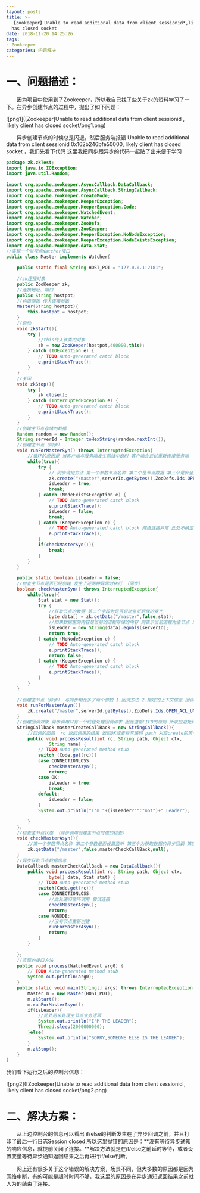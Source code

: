 ```yaml
---
layout: posts
title: >-
  【Zookeeper】Unable to read additional data from client sessionid*,likely client
  has closed socket
date: 2018-11-20 14:25:26
tags:
- Zookeeper
categories: 问题解决
---
```


# 一、问题描述：

&ensp;&ensp;&ensp;&ensp;因为项目中使用到了Zookeeper，所以我自己找了些关于zk的资料学习了一下。在异步创建节点的过程中，抛出了如下问题：

![png1]([Zookeeper]Unable to read additional data from client sessionid , likely client has closed socket/png1.png)

&ensp;&ensp;&ensp;&ensp;异步创建节点的时候总是闪退，然后服务端报错 Unable to read additional data from client sessionid 0x162b246bfe50000, likely client has closed socket ，我们先看下代码 这里我把同步跟异步的代码一起贴了出来便于学习

```java
package zk.zkTest;
import java.io.IOException;
import java.util.Random;
 
import org.apache.zookeeper.AsyncCallback.DataCallback;
import org.apache.zookeeper.AsyncCallback.StringCallback;
import org.apache.zookeeper.CreateMode;
import org.apache.zookeeper.KeeperException;
import org.apache.zookeeper.KeeperException.Code;
import org.apache.zookeeper.WatchedEvent;
import org.apache.zookeeper.Watcher;
import org.apache.zookeeper.ZooDefs;
import org.apache.zookeeper.ZooKeeper;
import org.apache.zookeeper.KeeperException.NoNodeException;
import org.apache.zookeeper.KeeperException.NodeExistsException;
import org.apache.zookeeper.data.Stat;
//实现一个监视点Watcher接口
public class Master implements Watcher{
	
	public static final String HOST_POT = "127.0.0.1:2181";
	
	//zk连接对象
	public ZooKeeper zk;
	//连接地址、端口
	public String hostpot;
	//构造函数 传入连接参数
	Master(String hostpot){
		this.hostpot = hostpot;
	}
	//启动
	void zkStart(){
		try {
			//this传入该类的对象
			zk = new ZooKeeper(hostpot,400000,this);
		} catch (IOException e) {
			// TODO Auto-generated catch block
			e.printStackTrace();
		}
	}
	//关闭
	void zkStop(){
		try {
			zk.close();
		} catch (InterruptedException e) {
			// TODO Auto-generated catch block
			e.printStackTrace();
		}
	}
	//创建主节点存储的数据 
	Random random = new Random();
	String serverId = Integer.toHexString(random.nextInt());
	//创建主节点（同步）
	void runForMasterSyn() throws InterruptedException{
		//循环的原因是 当客户端与服务端发生网络中断时 客户端会尝试重新连接服务端
		while(true){
			try {
				// 同步调用方法 第一个参数节点名称 第二个是节点数据 第三个是安全策略 此处使用开放式的ACL访问控制列表 第四个是创建模式 此处创建了一个临时节点
				zk.create("/master",serverId.getBytes(),ZooDefs.Ids.OPEN_ACL_UNSAFE,CreateMode.EPHEMERAL);
				isLeader = true;
				break;
			} catch (NodeExistsException e) {
				// TODO Auto-generated catch block  
				e.printStackTrace();
				isLeader = false;
				break;
			} catch (KeeperException e) {
				// TODO Auto-generated catch block 网络连接异常 此处不确定主节点是否已经创建完成 网络断开可能发生在请求之前，也可能发生在请求创建之后 因此要考虑这种异常 所以此处不返回 执行下面的check判断
				e.printStackTrace();
			}
			if(checkMasterSyn()){
				break;
			}
		}
	}
		
	public static boolean isLeader = false;
	//检查主节点是否已经创建 发生上述两种异常时执行 （同步）
	boolean checkMasterSyn() throws InterruptedException{
		while(true){
			Stat stat = new Stat();
			try {
				//获取节点的数据 第二个字段为是否启动监听后续的变化
				byte data[] = zk.getData("/master",false,stat);
				//如果数据里的内容是当前的进程存储的内容 则表示当前进程为主节点 即创建成功
				isLeader = new String(data).equals(serverId);
				return true;
			} catch (NoNodeException e) {
				// TODO Auto-generated catch block
				e.printStackTrace();
				return false;
			} catch (KeeperException e) {
				// TODO Auto-generated catch block
				e.printStackTrace();
			}
		}		
	}
	
	//创建主节点（异步） 与同步相比多了两个参数 1.回调方法 2.指定的上下文信息 回调方法调用的是传入的对象的实例 （回调要知道是哪个调用的回调）同时因为回调返回之前不需要等待create结果 所以没有Interrupt异常 因为执行结果会在回调之后收到 所以也没有Keeper异常
	void runForMasterAsyn(){
		zk.create("/master",serverId.getBytes(),ZooDefs.Ids.OPEN_ACL_UNSAFE,CreateMode.EPHEMERAL,masterCreateCallBack,null);
	}
	//创建回调对象 异步调用只有一个线程处理回调请求 因此遵循FIFO的原则 所以应避免异步调用里处理大量逻辑或者阻塞代码
	StringCallback masterCreateCallBack = new StringCallback(){
		//回调的函数  rc 返回调用的结果 返回OK或者异常编码 path 对应create的第一个参数 ctx 对应create的上下文 即最后一个字段  name znode节点名  对于非有序节点 path与name相同 有序节点 name会自动标号
		public void processResult(int rc, String path, Object ctx,
				String name) {
			// TODO Auto-generated method stub
			switch (Code.get(rc)){
			case CONNECTIONLOSS:
				checkMasterAsyn();
				return;
			case OK:
				isLeader = true;
				break;
			default:
				isLeader = false;
			}
			System.out.println("I'm "+(isLeader?"":"not")+" Leader");
			
		}
	};
	//检查主节点状态 （异步调用创建主节点时做的检查）
	void checkMasterAsyn(){
		//第一个参数节点名称 第二个参数是否设置监听 第三个为获取数据的异步回调 第四个为上下文信息
		zk.getData("/master",false,masterCheckCallBack,null);
	}
	//异步获取节点数据信息
	DataCallback masterCheckCallBack = new DataCallback(){
		public void processResult(int rc, String path, Object ctx,
				byte[] data, Stat stat) {
			// TODO Auto-generated method stub
			switch(Code.get(rc)){
			case CONNECTIONLOSS:
				//此处递归循环调用 尝试连接
				checkMasterAsyn();
				return;
			case NONODE:
				//没有节点重新创建
				runForMasterAsyn();
				return;
			}
		}
		
	};
	//实现的接口方法 
	public void process(WatchedEvent arg0) {
		// TODO Auto-generated method stub
		System.out.println(arg0);
	}
	public static void main(String[] args) throws InterruptedException {
		Master m = new Master(HOST_POT);
		m.zkStart();
		m.runForMasterAsyn();
		if(isLeader){
			//此处用来处理主节点业务逻辑
			System.out.println("I'M THE LEADER");
			Thread.sleep(2000000000);
		}else{
			System.out.println("SORRY,SOMEONE ELSE IS THE LEADER");
		}
		m.zkStop();
	}
}
```

我们看下运行之后的控制台信息：

![png2]([Zookeeper]Unable to read additional data from client sessionid , likely client has closed socket/png2.png)

# 二、解决方案：

&ensp;&ensp;&ensp;&ensp;从上边控制台的信息可以看出 if/else的判断发生在了异步回调之前，并且打印了最后一行日志Session closed
所以这里抛错的原因是：**没有等待异步通知的响应信息，就提前关闭了连接。**解决方法就是在if/else之前延时等待，或者设置变量等待异步通知返回结果之后再进行if/else判断。

&ensp;&ensp;&ensp;&ensp;网上还有很多关于这个错误的解决方案，场景不同，但大多数的原因都是因为网络中断，有的可能是超时时间不够，我这里的原因是在异步通知返回结果之前就人为的结束了连接。